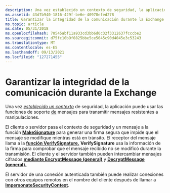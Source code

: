 ```yaml
---
description: Una vez establecido un contexto de seguridad, la aplicación puede usar las funciones de soporte de mensajes para transmitir mensajes resistentes a manipulaciones.
ms.assetid: 43d7b940-1816-429f-be6e-40978efed278
title: Garantizar la integridad de la comunicación durante la Exchange
ms.topic: article
ms.date: 05/31/2018
ms.openlocfilehash: 70545abf11a933cd3bb6d0c32f3312637fcccbe2
ms.sourcegitcommit: d75fc10b9f0825bbe5ce5045c90d4045e3c53243
ms.translationtype: MT
ms.contentlocale: es-ES
ms.lasthandoff: 09/13/2021
ms.locfileid: "127271455"
---
```

# <a name="ensuring-communication-integrity-during-message-exchange"></a>Garantizar la integridad de la comunicación durante la Exchange

Una vez [*establecido un contexto*](/windows/desktop/SecGloss/s-gly) de seguridad, la aplicación puede usar las funciones de soporte [de](authentication-functions.md) mensajes para transmitir mensajes resistentes a manipulaciones.

El cliente o servidor pasa el contexto de seguridad y un mensaje a la función [**MakeSignature**](/windows/desktop/api/Sspi/nf-sspi-makesignature) para generar una firma segura que impide que el mensaje se modifique mientras está en tránsito. El receptor del mensaje llama a la [**función VerifySignature.**](/windows/desktop/api/Sspi/nf-sspi-verifysignature) **VerifySignature** usa la información de la firma para comprobar que el mensaje recibido no se modificó durante la transmisión. El cliente y el servidor también pueden intercambiar mensajes cifrados [**mediante EncryptMessage (general)**](/windows/win32/api/sspi/nf-sspi-encryptmessage) y [**DecryptMessage (general).**](/windows/win32/api/sspi/nf-sspi-decryptmessage)

El servidor de una conexión autenticada también puede realizar conexiones con otros equipos remotos en el nombre del cliente después de llamar a [**ImpersonateSecurityContext**](/windows/desktop/api/Sspi/nf-sspi-impersonatesecuritycontext).

 

 
